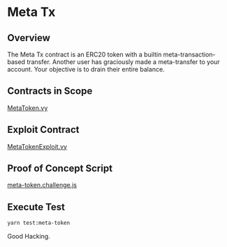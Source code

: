 # Meta Tx

## Overview

The Meta Tx contract is an ERC20 token with a builtin meta-transaction-based transfer.
Another user has graciously made a meta-transfer to your account.
Your objective is to drain their entire balance.

## Contracts in Scope

[MetaToken.vy](../contracts/meta-token/MetaToken.vy)

## Exploit Contract

[MetaTokenExploit.vy](../contracts/exploits/MetaTokenExploit.vy)

## Proof of Concept Script

[meta-token.challenge.js](../test/meta-token.challenge.js)

## Execute Test

```bash
yarn test:meta-token
```

Good Hacking.
